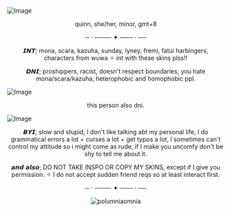 ![Image](https://github.com/user-attachments/assets/77f8b81c-71e1-4ade-bd82-1fceecc8a2f6)
<p align="center"> quinn, she/her, minor, gmt+8
<p align="center">  ─ ⋅ ──── ✦ ─── ⋅ ──

<p align="center"> 𝙄𝙉𝙏; mona, scara, kazuha, sunday, lyney, fremi, fatui harbingers, characters from wuwa ✧ int with these skins plss!! 

<p align="center"> 𝘿𝙉𝙄; proshippers, racist, doesn't respect boundaries, you hate mona/scara/kazuha, heterophobic and homophobic ppl. 

![Image](https://github.com/user-attachments/assets/42488f82-9b03-4c44-88e0-f0777c9a7f22)
<p align="center"> this person also dni. 

![Image](https://github.com/user-attachments/assets/8fc4b936-f4c0-4549-83ae-ed2232c06084)

<p align="center"> 𝘽𝙔𝙄; slow and stupid, I don't like talking abt my personal life, I do grammatical errors a lot + curses a lot + get typos a lot, I sometimes can't control my attitude so i might come as rude, if I make you uncomfy don't be shy to tell me about it. 

<p align="center"> 𝙖𝙣𝙙 𝙖𝙡𝙨𝙤; DO NOT TAKE INSPO OR COPY MY SKINS, except if I give you permission. ✧ I do not accept sudden friend reqs so at least interact first. 


<p align="center">  ─ ⋅ ──── ✦ ─── ⋅ ──

<p align="center"> <img src="https://komarev.com/ghpvc/?username=polumniaomnia&label=✧%20&color=5a6192&style=flat" alt="polumniaomnia" /> </p>

<!--
**PolumniaOmniaprofiaOmnia** is a ✨ _special_ ✨ repository because its `README.md` (this file) appears on your GitHub profile.

Here are some ideas to get you started:

- 🔭 I’m currently working on ...
- 🌱 I’m currently learning ...
- 👯 I’m looking to collaborate on ...
- 🤔 I’m looking for help with ...
- 💬 Ask me about ...
- 📫 How to reach me: ...
- 😄 Pronouns: ...
- ⚡ Fun fact: ...
-->
